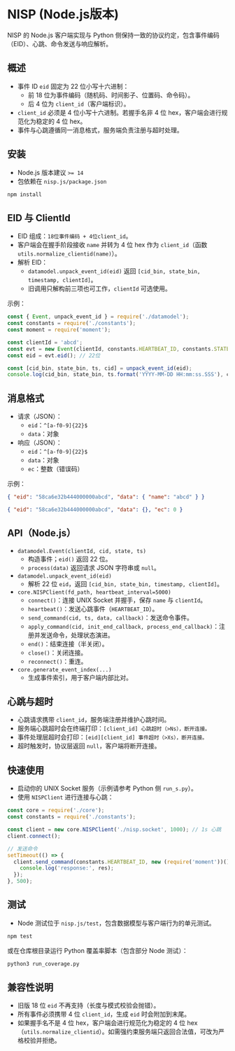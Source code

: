 # NISP (Node.js版本)

NISP 的 Node.js 客户端实现与 Python 侧保持一致的协议约定，包含事件编码（EID）、心跳、命令发送与响应解析。

## 概述

- 事件 ID `eid` 固定为 22 位小写十六进制：
  - 前 18 位为事件编码（随机码、时间影子、位置码、命令码）。
  - 后 4 位为 `client_id`（客户端标识）。
- `client_id` 必须是 4 位小写十六进制。若握手名非 4 位 hex，客户端会进行规范化为稳定的 4 位 hex。
- 事件与心跳遵循同一消息格式，服务端负责注册与超时处理。

## 安装

- Node.js 版本建议 `>= 14`
- 包依赖在 `nisp.js/package.json`

```bash
npm install
```

## EID 与 ClientId

- EID 组成：`18位事件编码 + 4位client_id`。
- 客户端会在握手阶段接收 `name` 并转为 4 位 hex 作为 `client_id`（函数 `utils.normalize_clientid(name)`）。
- 解析 EID：
  - `datamodel.unpack_event_id(eid)` 返回 `[cid_bin, state_bin, timestamp, clientId]`。
  - 旧调用只解构前三项也可工作，`clientId` 可选使用。

示例：

```javascript
const { Event, unpack_event_id } = require('./datamodel');
const constants = require('./constants');
const moment = require('moment');

const clientId = 'abcd';
const evt = new Event(clientId, constants.HEARTBEAT_ID, constants.STATE_INIT_END, new moment('2021-01-02 12:23:22'));
const eid = evt.eid(); // 22位

const [cid_bin, state_bin, ts, cid] = unpack_event_id(eid);
console.log(cid_bin, state_bin, ts.format('YYYY-MM-DD HH:mm:ss.SSS'), cid); // 输出 4 位 clientId
```

## 消息格式

- 请求（JSON）：
  - `eid`：`^[a-f0-9]{22}$`
  - `data`：对象
- 响应（JSON）：
  - `eid`：`^[a-f0-9]{22}$`
  - `data`：对象
  - `ec`：整数（错误码）

示例：

```json
{ "eid": "58ca6e32b444000000abcd", "data": { "name": "abcd" } }
```

```json
{ "eid": "58ca6e32b444000000abcd", "data": {}, "ec": 0 }
```

## API（Node.js）

- `datamodel.Event(clientId, cid, state, ts)`
  - 构造事件；`eid()` 返回 22 位。
  - `process(data)` 返回请求 JSON 字符串或 `null`。
- `datamodel.unpack_event_id(eid)`
  - 解析 22 位 `eid`，返回 `[cid_bin, state_bin, timestamp, clientId]`。
- `core.NISPClient(fd_path, heartbeat_interval=5000)`
  - `connect()`：连接 UNIX Socket 并握手，保存 `name` 与 `clientId`。
  - `heartbeat()`：发送心跳事件（`HEARTBEAT_ID`）。
  - `send_command(cid, ts, data, callback)`：发送命令事件。
  - `apply_command(cid, init_end_callback, process_end_callback)`：注册并发送命令，处理状态演进。
  - `end()`：结束连接（半关闭）。
  - `close()`：关闭连接。
  - `reconnect()`：重连。
- `core.generate_event_index(...)`
  - 生成事件索引，用于客户端内部比对。

## 心跳与超时

- 心跳请求携带 `client_id`，服务端注册并维护心跳时间。
- 服务端心跳超时会在终端打印：`[client_id] 心跳超时（>Ns），断开连接。`
- 事件处理层超时会打印：`[eid][client_id] 事件超时（>Xs），断开连接。`
- 超时触发时，协议层返回 `null`，客户端将断开连接。

## 快速使用

- 启动你的 UNIX Socket 服务（示例请参考 Python 侧 `run_s.py`）。
- 使用 `NISPClient` 进行连接与心跳：

```javascript
const core = require('./core');
const constants = require('./constants');

const client = new core.NISPClient('./nisp.socket', 1000); // 1s 心跳
client.connect();

// 发送命令
setTimeout(() => {
  client.send_command(constants.HEARTBEAT_ID, new (require('moment'))(), {}, (res) => {
    console.log('response:', res);
  });
}, 500);
```

## 测试

- Node 测试位于 `nisp.js/test`，包含数据模型与客户端行为的单元测试。

```bash
npm test
```

或在仓库根目录运行 Python 覆盖率脚本（包含部分 Node 测试）：

```bash
python3 run_coverage.py
```

## 兼容性说明

- 旧版 18 位 `eid` 不再支持（长度与模式校验会抛错）。
- 所有事件必须携带 4 位 `client_id`，生成 `eid` 时会附加到末尾。
- 如果握手名不是 4 位 hex，客户端会进行规范化为稳定的 4 位 hex（`utils.normalize_clientid`）。如需强约束服务端只返回合法值，可改为严格校验并拒绝。